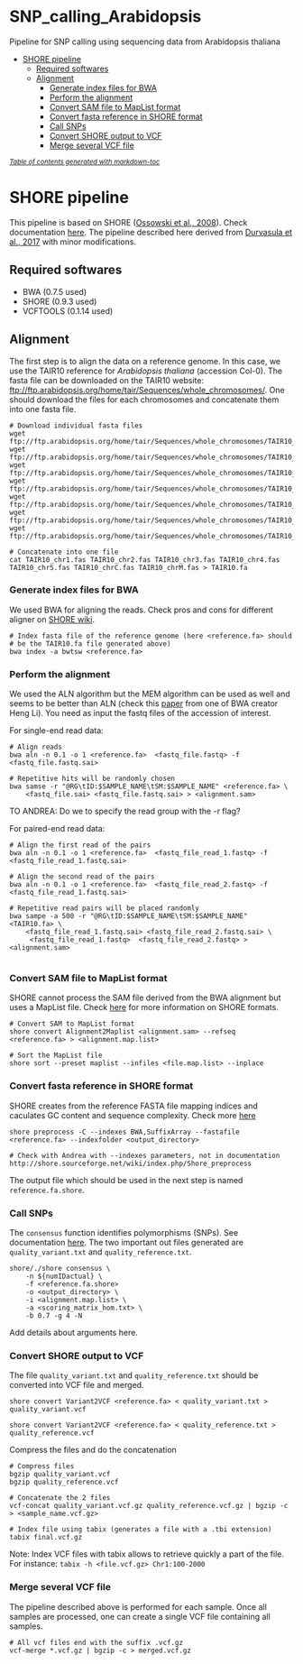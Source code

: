 # SNP_calling_Arabidopsis
Pipeline for SNP calling using sequencing data from Arabidopsis thaliana


- [SHORE pipeline](#shore-pipeline)
  * [Required softwares](#required-softwares)
  * [Alignment](#alignment)
    + [Generate index files for BWA](#generate-index-files-for-bwa)
    + [Perform the alignment](#perform-the-alignment)
    + [Convert SAM file to MapList format](#convert-sam-file-to-maplist-format)
    + [Convert fasta reference in SHORE format](#convert-fasta-reference-in-shore-format)
    + [Call SNPs](#call-snps)
    + [Convert SHORE output to VCF](#convert-shore-output-to-vcf)
    + [Merge several VCF file](#merge-several-vcf-file)

<small><i><a href='http://ecotrust-canada.github.io/markdown-toc/'>Table of contents generated with markdown-toc</a></i></small>


# SHORE pipeline

This pipeline is based on SHORE ([Ossowski et al., 2008](https://genome.cshlp.org/content/18/12/2024.long)). Check documentation [here](http://shore.sourceforge.net/wiki/). The pipeline described here derived from [Durvasula et al., 2017](https://www.pnas.org/content/114/20/5213) with minor modifications.


## Required softwares

* BWA (0.7.5 used)
* SHORE (0.9.3 used)
* VCFTOOLS (0.1.14 used)

## Alignment


The first step is to align the data on a reference genome. In this case, we use the TAIR10 reference for *Arabidopsis thaliana* (accession Col-0). The fasta file can be downloaded on the TAIR10 website: ftp://ftp.arabidopsis.org/home/tair/Sequences/whole_chromosomes/. One should download the files for each chromosomes and concatenate them into one fasta file.

```
# Download individual fasta files
wget ftp://ftp.arabidopsis.org/home/tair/Sequences/whole_chromosomes/TAIR10_chr1.fas
wget ftp://ftp.arabidopsis.org/home/tair/Sequences/whole_chromosomes/TAIR10_chr2.fas
wget ftp://ftp.arabidopsis.org/home/tair/Sequences/whole_chromosomes/TAIR10_chr3.fas
wget ftp://ftp.arabidopsis.org/home/tair/Sequences/whole_chromosomes/TAIR10_chr4.fas
wget ftp://ftp.arabidopsis.org/home/tair/Sequences/whole_chromosomes/TAIR10_chr5.fas
wget ftp://ftp.arabidopsis.org/home/tair/Sequences/whole_chromosomes/TAIR10_chrC.fas
wget ftp://ftp.arabidopsis.org/home/tair/Sequences/whole_chromosomes/TAIR10_chrM.fas

# Concatenate into one file
cat TAIR10_chr1.fas TAIR10_chr2.fas TAIR10_chr3.fas TAIR10_chr4.fas TAIR10_chr5.fas TAIR10_chrC.fas TAIR10_chrM.fas > TAIR10.fa

```

### Generate index files for BWA

We used BWA for aligning the reads. Check pros and cons for different aligner on [SHORE wiki](http://shore.sourceforge.net/wiki/index.php/Supported_Short_Read_Aligners).

```
# Index fasta file of the reference genome (here <reference.fa> should 
# be the TAIR10.fa file generated above)
bwa index -a bwtsw <reference.fa>
``` 

### Perform the alignment

We used the ALN algorithm but the MEM algorithm can be used as well and seems to be better than ALN (check this [paper](https://arxiv.org/pdf/1303.3997.pdf) from one of BWA creator Heng Li). You need as input the fastq files of the accession of interest.


For single-end read data:
```
# Align reads
bwa aln -n 0.1 -o 1 <reference.fa>  <fastq_file.fastq> -f <fastq_file.fastq.sai>

# Repetitive hits will be randomly chosen
bwa samse -r "@RG\tID:$SAMPLE_NAME\tSM:$SAMPLE_NAME" <reference.fa> \
	<fastq_file.sai> <fastq_file.fastq.sai> > <alignment.sam>  

```
TO ANDREA: Do we to specify the read group with the -r flag?


For paired-end read data:
```
# Align the first read of the pairs
bwa aln -n 0.1 -o 1 <reference.fa>  <fastq_file_read_1.fastq> -f <fastq_file_read_1.fastq.sai> 

# Align the second read of the pairs
bwa aln -n 0.1 -o 1 <reference.fa>  <fastq_file_read_2.fastq> -f <fastq_file_read_1.fastq.sai> 

# Repetitive read pairs will be placed randomly
bwa sampe -a 500 -r "@RG\tID:$SAMPLE_NAME\tSM:$SAMPLE_NAME" <TAIR10.fa> \
	<fastq_file_read_1.fastq.sai> <fastq_file_read_2.fastq.sai> \
	 <fastq_file_read_1.fastq>  <fastq_file_read_2.fastq> > <alignment.sam>  


```

### Convert SAM file to MapList format

SHORE cannot process the SAM file derived from the BWA alignment but uses a MapList file. Check [here](http://shore.sourceforge.net/wiki/index.php/SHORE_File_Formats) for more information on SHORE formats.


```
# Convert SAM to MapList format 
shore convert Alignment2Maplist <alignment.sam> --refseq <reference.fa> > <alignment.map.list>

# Sort the MapList file
shore sort --preset maplist --infiles <file.map.list> --inplace

```


### Convert fasta reference in SHORE format

SHORE creates from the reference FASTA file mapping indices and caculates GC content and sequence complexity. Check more [here](http://shore.sourceforge.net/wiki/index.php/Shore_preprocess)

```
shore preprocess -C --indexes BWA,SuffixArray --fastafile <reference.fa> --indexfolder <output_directory>

# Check with Andrea with --indexes parameters, not in documentation http://shore.sourceforge.net/wiki/index.php/Shore_preprocess

```

The output file which should be used in the next step is named `reference.fa.shore`.


### Call SNPs

The `consensus` function identifies polymorphisms (SNPs). See documentation [here](http://shore.sourceforge.net/wiki/index.php/Shore_consensus). The two important out files generated are `quality_variant.txt` and `quality_reference.txt`.

```
shore/./shore consensus \
    -n ${numIDactual} \
    -f <reference.fa.shore>
    -o <output_directory> \
    -i <alignment.map.list> \
    -a <scoring_matrix_hom.txt> \
    -b 0.7 -g 4 -N

```
Add details about arguments here.


### Convert SHORE output to VCF

The file `quality_variant.txt` and `quality_reference.txt` should be converted into VCF file and merged.

```
shore convert Variant2VCF <reference.fa> < quality_variant.txt > quality_variant.vcf

shore convert Variant2VCF <reference.fa> < quality_reference.txt > quality_reference.vcf

```

Compress the files and do the concatenation

```
# Compress files
bgzip quality_variant.vcf
bgzip quality_reference.vcf

# Concatenate the 2 files
vcf-concat quality_variant.vcf.gz quality_reference.vcf.gz | bgzip -c > <sample_name.vcf.gz>

# Index file using tabix (generates a file with a .tbi extension) 
tabix final.vcf.gz

```

Note: Index VCF files with tabix allows to retrieve quickly a part of the file. For instance: `tabix -h <file.vcf.gz> Chr1:100-2000`


### Merge several VCF file

The pipeline described above is performed for each sample. Once all samples are processed, one can create a single VCF file containing all samples.

```
# All vcf files end with the suffix .vcf.gz
vcf-merge *.vcf.gz | bgzip -c > merged.vcf.gz

```








